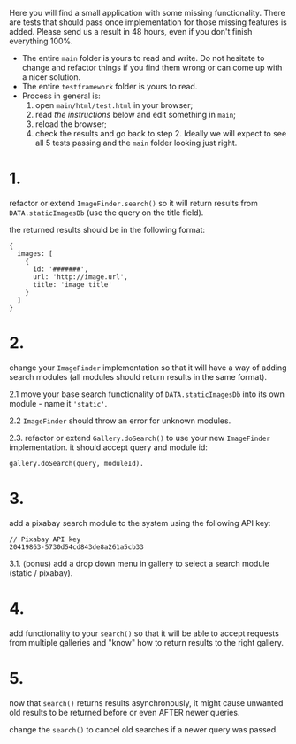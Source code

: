 Here you will find a small application with some missing functionality. There are tests that should pass once implementation for those missing features is added.
Please send us a result in 48 hours, even if you don't finish everything 100%.                            
* The entire `main` folder is yours to read and write. Do not hesitate to change and refactor things if you find them wrong or can come up with a nicer solution.                                                   
* The entire `testframework` folder is yours to read. 
* Process in general is:
  1. open `main/html/test.html` in your browser;
  2. read *the instructions* below and edit something in `main`;
  3. reload the browser;
  4. check the results and go back to step 2.
Ideally we will expect to see all 5 tests passing and the `main` folder looking just right.

# 1.
refactor or extend `ImageFinder.search()` so it will return results from `DATA.staticImagesDb` (use the query on the title field).

the returned results should be in the following format:

```
{
  images: [
    {
      id: '#######',
      url: 'http://image.url',
      title: 'image title'
    }
  ]
}
```

# 2.

change your `ImageFinder` implementation so that it will have a way of adding search modules (all modules should return results in the same format).

2.1 move your base search functionality of `DATA.staticImagesDb` into its own module - name it `'static'`.

2.2 `ImageFinder` should throw an error for unknown modules.

2.3. refactor or extend `Gallery.doSearch()` to use your new `ImageFinder` implementation. it should accept query and module id:

```
gallery.doSearch(query, moduleId).
```

# 3.

add a pixabay search module to the system using the following API key:

```
// Pixabay API key
20419863-5730d54cd843de8a261a5cb33
```

3.1. (bonus) add a drop down menu in gallery to select a search module (static / pixabay).

# 4.

add functionality to your `search()` so that it will be able to accept requests from multiple galleries and "know" how to return results to the right gallery.

# 5.

now that `search()` returns results asynchronously, it might cause unwanted old results to be returned before or even AFTER newer queries.

change the `search()` to cancel old searches if a newer query was passed.
